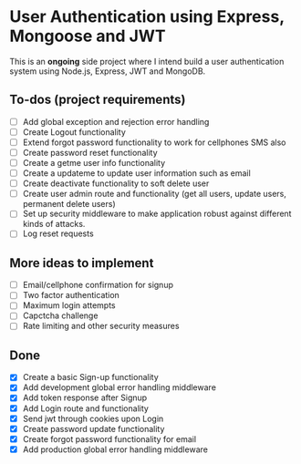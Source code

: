# User Authentication using Express, Mongoose and JWT

This is an **ongoing** side project where I intend build a user authentication system using Node.js, Express, JWT and MongoDB.

## To-dos (project requirements)

- [ ] Add global exception and rejection error handling
- [ ] Create Logout functionality
- [ ] Extend forgot password functionality to work for cellphones SMS also
- [ ] Create password reset functionality
- [ ] Create a getme user info functionality
- [ ] Create a updateme to update user information such as email
- [ ] Create deactivate functionality to soft delete user
- [ ] Create user admin route and functionality (get all users, update users, permanent delete users)
- [ ] Set up security middleware to make application robust against different kinds of attacks.
- [ ] Log reset requests

## More ideas to implement

- [ ] Email/cellphone confirmation for signup
- [ ] Two factor authentication
- [ ] Maximum login attempts
- [ ] Capctcha challenge
- [ ] Rate limiting and other security measures

## Done

- [x] Create a basic Sign-up functionality
- [x] Add development global error handling middleware
- [x] Add token response after Signup
- [x] Add Login route and functionality
- [x] Send jwt through cookies upon Login
- [x] Create password update functionality
- [x] Create forgot password functionality for email
- [x] Add production global error handling middleware
